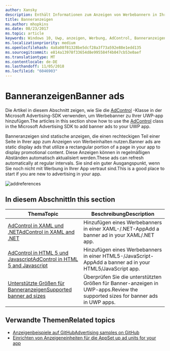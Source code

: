 ```yaml
---
author: Xansky
description: Enthält Informationen zum Anzeigen von Werbebannern in Ihrer UWP-app verwenden.
title: Banneranzeigen
ms.author: mhopkins
ms.date: 08/23/2017
ms.topic: article
keywords: Windows 10, Uwp, anzeigen, Werbung, AdControl, Banneranzeigen
ms.localizationpriority: medium
ms.openlocfilehash: 4a8a08f81328be5dcf28a3f73a592e88e1edd135
ms.sourcegitcommit: e814a13978f33654d8e995584f4b047cb53e0aef
ms.translationtype: MT
ms.contentlocale: de-DE
ms.lasthandoff: 11/05/2018
ms.locfileid: "6046903"
---
```

# <a name="banner-ads"></a><span data-ttu-id="33cfd-104">Banneranzeigen</span><span class="sxs-lookup"><span data-stu-id="33cfd-104">Banner ads</span></span>

<span data-ttu-id="33cfd-105">Die Artikel in diesem Abschnitt zeigen, wie Sie die [AdControl](https://docs.microsoft.com/uwp/api/microsoft.advertising.winrt.ui.adcontrol) -Klasse in der Microsoft Advertising-SDK verwenden, um Werbebanner zu Ihrer UWP-app hinzufügen.</span><span class="sxs-lookup"><span data-stu-id="33cfd-105">The articles in this section show how to use the [AdControl](https://docs.microsoft.com/uwp/api/microsoft.advertising.winrt.ui.adcontrol) class in the Microsoft Advertising SDK to add banner ads to your UWP app.</span></span>

<span data-ttu-id="33cfd-106">Banneranzeigen sind statische anzeigen, die einen rechteckigen Teil einer Seite in Ihrer app zum Anzeigen von Werbeinhalten nutzen.</span><span class="sxs-lookup"><span data-stu-id="33cfd-106">Banner ads are static display ads that utilize a rectangular portion of a page in your app to display promotional content.</span></span> <span data-ttu-id="33cfd-107">Diese Anzeigen können in regelmäßigen Abständen automatisch aktualisiert werden.</span><span class="sxs-lookup"><span data-stu-id="33cfd-107">These ads can refresh automatically at regular intervals.</span></span> <span data-ttu-id="33cfd-108">Sie sind ein guter Ausgangspunkt, wenn Sie noch nicht mit Werbung in Ihrer App vertraut sind.</span><span class="sxs-lookup"><span data-stu-id="33cfd-108">This is a good place to start if you are new to advertising in your app.</span></span>

![addreferences](images/banner-ad.png)

## <a name="in-this-section"></a><span data-ttu-id="33cfd-110">In diesem Abschnitt</span><span class="sxs-lookup"><span data-stu-id="33cfd-110">In this section</span></span>

|  <span data-ttu-id="33cfd-111">Thema</span><span class="sxs-lookup"><span data-stu-id="33cfd-111">Topic</span></span>    | <span data-ttu-id="33cfd-112">Beschreibung</span><span class="sxs-lookup"><span data-stu-id="33cfd-112">Description</span></span> |               
|----------|-------|
| [<span data-ttu-id="33cfd-113">AdControl in XAML und .NET</span><span class="sxs-lookup"><span data-stu-id="33cfd-113">AdControl in XAML and .NET</span></span>](adcontrol-in-xaml-and--net.md)     | <span data-ttu-id="33cfd-114">Hinzufügen eines Werbebanners in einer XAML-/.NET-App</span><span class="sxs-lookup"><span data-stu-id="33cfd-114">Add a banner ad in your XAML/.NET app.</span></span>        |
| [<span data-ttu-id="33cfd-115">AdControl in HTML 5 und Javascript</span><span class="sxs-lookup"><span data-stu-id="33cfd-115">AdControl in HTML 5 and Javascript</span></span>](adcontrol-in-html-5-and-javascript.md)     | <span data-ttu-id="33cfd-116">Hinzufügen eines Werbebanners in einer HTML5-/JavaScript-App</span><span class="sxs-lookup"><span data-stu-id="33cfd-116">Add a banner ad in your HTML5/JavaScript app.</span></span>        |
| [<span data-ttu-id="33cfd-117">Unterstützte Größen für Banneranzeigen</span><span class="sxs-lookup"><span data-stu-id="33cfd-117">Supported banner ad sizes</span></span>](supported-ad-sizes-for-banner-ads.md)    |  <span data-ttu-id="33cfd-118">Überprüfen Sie die unterstützten Größen für Banner-anzeigen in UWP-apps.</span><span class="sxs-lookup"><span data-stu-id="33cfd-118">Review the supported sizes for banner ads in UWP apps.</span></span>        |


## <a name="related-topics"></a><span data-ttu-id="33cfd-119">Verwandte Themen</span><span class="sxs-lookup"><span data-stu-id="33cfd-119">Related topics</span></span>

* [<span data-ttu-id="33cfd-120">Anzeigenbeispiele auf GitHub</span><span class="sxs-lookup"><span data-stu-id="33cfd-120">Advertising samples on GitHub</span></span>](http://aka.ms/githubads)
* [<span data-ttu-id="33cfd-121">Einrichten von Anzeigeneinheiten für die App</span><span class="sxs-lookup"><span data-stu-id="33cfd-121">Set up ad units for your app</span></span>](set-up-ad-units-in-your-app.md)
